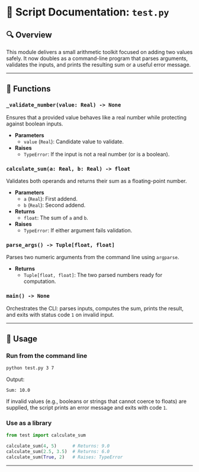 # 📄 Script Documentation: `test.py`

## 🔍 Overview
This module delivers a small arithmetic toolkit focused on adding two values safely. It now doubles as a command-line program that parses arguments, validates the inputs, and prints the resulting sum or a useful error message.

---

## 📘 Functions

### `_validate_number(value: Real) -> None`
Ensures that a provided value behaves like a real number while protecting against boolean inputs.

- **Parameters**
  - `value` (`Real`): Candidate value to validate.
- **Raises**
  - `TypeError`: If the input is not a real number (or is a boolean).

### `calculate_sum(a: Real, b: Real) -> float`
Validates both operands and returns their sum as a floating-point number.

- **Parameters**
  - `a` (`Real`): First addend.
  - `b` (`Real`): Second addend.
- **Returns**
  - `float`: The sum of `a` and `b`.
- **Raises**
  - `TypeError`: If either argument fails validation.

### `parse_args() -> Tuple[float, float]`
Parses two numeric arguments from the command line using `argparse`.

- **Returns**
  - `Tuple[float, float]`: The two parsed numbers ready for computation.

### `main() -> None`
Orchestrates the CLI: parses inputs, computes the sum, prints the result, and exits with status code `1` on invalid input.

---

## 🚀 Usage

### Run from the command line

```bash
python test.py 3 7
```

Output:

```text
Sum: 10.0
```

If invalid values (e.g., booleans or strings that cannot coerce to floats) are supplied, the script prints an error message and exits with code `1`.

### Use as a library

```python
from test import calculate_sum

calculate_sum(4, 5)      # Returns: 9.0
calculate_sum(2.5, 3.5)  # Returns: 6.0
calculate_sum(True, 2)   # Raises: TypeError
```

---

